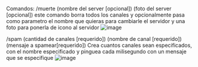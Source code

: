 Comandos:
/muerte (nombre del server [opcional]) (foto del server [opcional])
este comando borra todos los canales y opcionalmente pasa como parametro el nombre que quieras para cambiarle el servidor y una foto para ponerla de icono al servidor
![image](https://user-images.githubusercontent.com/52175067/192129587-386d4c58-90a1-4c39-a3dd-084c3d80164a.png)

/spam (cantidad de canales [requerido]) (nombre de canal [requerido]) (mensaje a spamear[requerido])
Crea cuantos canales sean especificados, con el nombre especificado y pinguea cada milisegundo con un mensaje que se especifique
![image](https://user-images.githubusercontent.com/52175067/192129510-295e53eb-10c0-4d52-be06-320bce8c8e02.png)
